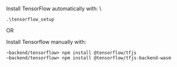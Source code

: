 Install TensorFlow automatically with: \
```
.\tensorflow_setup
```

OR

Install Tensorflow manually with:
```
~backend/tensorflow> npm install @tensorflow/tfjs
~backend/tensorflow> npm install @tensorflow/tfjs-backend-wasm
```
